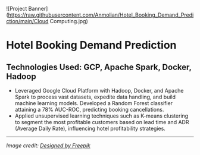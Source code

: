 ![Project Banner](https://raw.githubusercontent.com/Anmolian/Hotel_Booking_Demand_Prediction/main/Cloud Computing.jpg)
# Hotel Booking Demand Prediction

## Technologies Used: GCP, Apache Spark, Docker, Hadoop

- Leveraged Google Cloud Platform with Hadoop, Docker, and Apache Spark to process vast datasets, expedite data handling, and build machine learning models. Developed a Random Forest classifier attaining a 78% AUC-ROC, predicting booking cancellations.
- Applied unsupervised learning techniques such as K-means clustering to segment the most profitable customers based on lead time and ADR (Average Daily Rate), influencing hotel profitability strategies.

---

*Image credit: [Designed by Freepik](http://www.freepik.com/)*  
